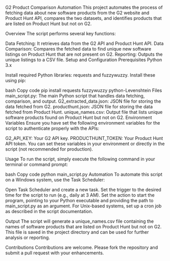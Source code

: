 G2 Product Comparison Automation
This project automates the process of fetching data about new software products from the G2 website and Product Hunt API, compares the two datasets, and identifies products that are listed on Product Hunt but not on G2.

Overview
The script performs several key functions:

Data Fetching: It retrieves data from the G2 API and Product Hunt API.
Data Comparison: Compares the fetched data to find unique new software listings on Product Hunt that are not present on G2.
Reporting: Outputs the unique listings to a CSV file.
Setup and Configuration
Prerequisites
Python 3.x

Install required Python libraries: requests and fuzzywuzzy. Install these using pip:

bash
Copy code
pip install requests fuzzywuzzy python-Levenshtein
Files
main_script.py: The main Python script that handles data fetching, comparison, and output.
G2_extracted_data.json: JSON file for storing the data fetched from G2.
producthunt.json: JSON file for storing the data fetched from Product Hunt.
unique_names.csv: Output file that lists unique software products found on Product Hunt but not on G2.
Environment Variables
Ensure you have set the following environment variables for the script to authenticate properly with the APIs:

G2_API_KEY: Your G2 API key.
PRODUCTHUNT_TOKEN: Your Product Hunt API token.
You can set these variables in your environment or directly in the script (not recommended for production).

Usage
To run the script, simply execute the following command in your terminal or command prompt:

bash
Copy code
python main_script.py
Automation
To automate this script on a Windows system, use the Task Scheduler:

Open Task Scheduler and create a new task.
Set the trigger to the desired time for the script to run (e.g., daily at 3 AM).
Set the action to start the program, pointing to your Python executable and providing the path to main_script.py as an argument.
For Unix-based systems, set up a cron job as described in the script documentation.

Output
The script will generate a unique_names.csv file containing the names of software products that are listed on Product Hunt but not on G2. This file is saved in the project directory and can be used for further analysis or reporting.

Contributions
Contributions are welcome. Please fork the repository and submit a pull request with your enhancements.
